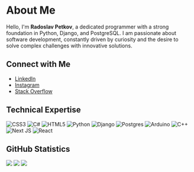 # About Me

Hello, I'm **Radoslav Petkov**, a dedicated programmer with a strong foundation in Python, Django, and PostgreSQL. I am passionate about software development, constantly driven by curiosity and the desire to solve complex challenges with innovative solutions.

## Connect with Me

- [LinkedIn](https://linkedin.com/in/radoslav-petkov-4a69a72a9)
- [Instagram](https://instagram.com/r_petkov_)
- [Stack Overflow](https://stackoverflow.com/users/23226455)

## Technical Expertise

![CSS3](https://img.shields.io/badge/css3-%231572B6.svg?style=for-the-badge&logo=css3&logoColor=white)
![C#](https://img.shields.io/badge/c%23-%23239120.svg?style=for-the-badge&logo=csharp&logoColor=white)
![HTML5](https://img.shields.io/badge/html5-%23E34F26.svg?style=for-the-badge&logo=html5&logoColor=white)
![Python](https://img.shields.io/badge/python-3670A0?style=for-the-badge&logo=python&logoColor=ffdd54)
![Django](https://img.shields.io/badge/django-%23092E20.svg?style=for-the-badge&logo=django&logoColor=white)
![Postgres](https://img.shields.io/badge/postgres-%23316192.svg?style=for-the-badge&logo=postgresql&logoColor=white)
![Arduino](https://img.shields.io/badge/arduino-%2300979D.svg?style=for-the-badge&logo=arduino&logoColor=white)
![C++](https://img.shields.io/badge/c++-%2300599C.svg?style=for-the-badge&logo=c%2B%2B&logoColor=white)
![Next JS](https://img.shields.io/badge/Next.js-000000?style=for-the-badge&logo=nextdotjs&logoColor=white)
![React](https://img.shields.io/badge/react-%2320232a.svg?style=for-the-badge&logo=react&logoColor=%2361DAFB)

## GitHub Statistics

![](https://github-readme-stats.vercel.app/api?username=RadoslavPetkow&theme=dark&hide_border=false&include_all_commits=false&count_private=false)
![](https://github-readme-streak-stats.herokuapp.com/?user=RadoslavPetkow&theme=dark&hide_border=false)
![](https://github-readme-stats.vercel.app/api/top-langs/?username=RadoslavPetkow&theme=dark&hide_border=false&include_all_commits=false&count_private=false&layout=compact)
